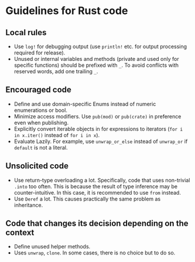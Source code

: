 # Guidelines for Rust code

## Local rules

* Use `log!` for debugging output (use `println!` etc. for output processing required for release).
* Unused or internal variables and methods (private and used only for specific functions) should be prefixed with `_`. To avoid conflicts with reserved words, add one trailing `_`.

## Encouraged code

* Define and use domain-specific Enums instead of numeric enumerations or bool.
* Minimize access modifiers. Use `pub(mod)` or `pub(crate)` in preference even when publishing.
* Explicitly convert iterable objects in for expressions to iterators (`for i in x.iter()` instead of `for i in x`).
* Evaluate Lazily. For example, use `unwrap_or_else` instead of `unwrap_or` if `default` is not a literal.

## Unsolicited code

* Use return-type overloading a lot. Specifically, code that uses non-trivial `.into` too often. This is because the result of type inference may be counter-intuitive. In this case, it is recommended to use `from` instead.
* Use `Deref` a lot. This causes practically the same problem as inheritance.

## Code that changes its decision depending on the context

* Define unused helper methods.
* Uses `unwrap`, `clone`. In some cases, there is no choice but to do so.
